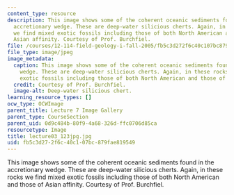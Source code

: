 ```yaml
---
content_type: resource
description: This image shows some of the coherent oceanic sediments found in the
  accretionary wedge. These are deep-water silicious cherts. Again, in these rocks
  we find mixed exotic fossils including those of both North American and those of
  Asian affinity. Courtesy of Prof. Burchfiel.
file: /courses/12-114-field-geology-i-fall-2005/fb5c3d272f6c40c107bc879fae819549_lecture03_123jpg.jpg
file_type: image/jpeg
image_metadata:
  caption: This image shows some of the coherent oceanic sediments found in the accretionary
    wedge. These are deep-water silicious cherts. Again, in these rocks we find mixed
    exotic fossils including those of both North American and those of Asian affinity.
  credit: Courtesy of Prof. Burchfiel.
  image-alt: Deep-water silicious chert.
learning_resource_types: []
ocw_type: OCWImage
parent_title: Lecture 7 Image Gallery
parent_type: CourseSection
parent_uid: 0d9c484b-80f9-4a68-326d-ffc0706d85ca
resourcetype: Image
title: lecture03_123jpg.jpg
uid: fb5c3d27-2f6c-40c1-07bc-879fae819549
---
```

This image shows some of the coherent oceanic sediments found in the accretionary wedge. These are deep-water silicious cherts. Again, in these rocks we find mixed exotic fossils including those of both North American and those of Asian affinity. Courtesy of Prof. Burchfiel.

